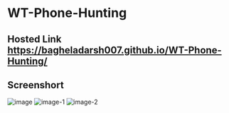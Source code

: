 # WT-Phone-Hunting

## Hosted Link https://bagheladarsh007.github.io/WT-Phone-Hunting/

## Screenshort
![image](https://github.com/bagheladarsh007/WT-Phone-Hunting/assets/142333682/51ecf136-257a-4eee-ae0a-399d44f7cec1)
![image-1](https://github.com/bagheladarsh007/WT-Phone-Hunting/assets/142333682/189ba4bb-7ad9-443d-ab0d-8f05b1da07aa)
![image-2](https://github.com/bagheladarsh007/WT-Phone-Hunting/assets/142333682/d4fe6c92-4ffc-4f25-8bae-0bab5347116e)
